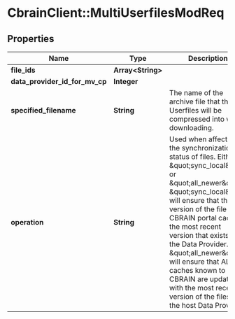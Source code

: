 # CbrainClient::MultiUserfilesModReq

## Properties
Name | Type | Description | Notes
------------ | ------------- | ------------- | -------------
**file_ids** | **Array&lt;String&gt;** |  | [optional] 
**data_provider_id_for_mv_cp** | **Integer** |  | [optional] 
**specified_filename** | **String** | The name of the archive file that the Userfiles will be compressed into when downloading. | [optional] 
**operation** | **String** | Used when affecting the synchronization status of files. Either \&quot;sync_local\&quot; or \&quot;all_newer\&quot;. \&quot;sync_local\&quot; will ensure that the version of the file in the CBRAIN portal cache is the most recent version that exists on the Data Provider. \&quot;all_newer\&quot; will ensure that ALL caches known to CBRAIN are updated with the most recent version of the files in the host Data Provider. | [optional] 


